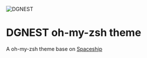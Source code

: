 ![DGNEST](.img/preview.png)

# DGNEST oh-my-zsh theme

A oh-my-zsh theme base on [Spaceship](https://git.io/spaceship)
